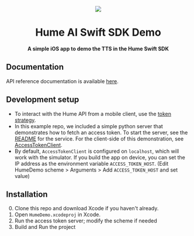 <div align="center">
  <img src="https://storage.googleapis.com/hume-public-logos/hume/hume-banner.png">
  <h1>Hume AI Swift SDK Demo</h1>

  <p>
    <strong>A simple iOS app to demo the TTS in the Hume Swift SDK</strong>
  </p>
</div>

## Documentation

API reference documentation is available [here](https://dev.hume.ai/reference/).

## Development setup

- To interact with the Hume API from a mobile client, use the [token strategy](https://dev.hume.ai/docs/introduction/api-key#authentication-strategies). 
- In this example repo, we included a simple python server that demonstrates how to fetch an access token. To start the server, see the [README](access_token_service/README.md) for the service. For the client-side of this demonstration, see [AccessTokenClient](HumeDemo/EVIDemo/Clients/AccessTokenClient.swift).
- By default, `AccessTokenClient` is configured on `localhost`, which will work with the simulator. If you build the app on device, you can set the IP address as the environment variable `ACCESS_TOKEN_HOST`. (Edit HumeDemo scheme > Arguments > Add `ACCESS_TOKEN_HOST` and set value)

## Installation

0. Clone this repo and download Xcode if you haven't already.
1. Open `HumeDemo.xcodeproj` in Xcode.
2. Run the access token server; modify the scheme if needed
3. Build and Run the project
